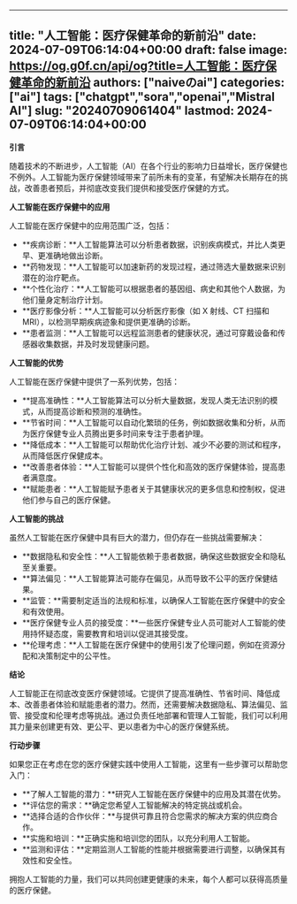 
---
title: "人工智能：医疗保健革命的新前沿"
date: 2024-07-09T06:14:04+00:00
draft: false
image: https://og.g0f.cn/api/og?title=人工智能：医疗保健革命的新前沿
authors: ["naiveのai"]
categories: ["ai"]
tags: ["chatgpt","sora","openai","Mistral AI"]
slug: "20240709061404"
lastmod: 2024-07-09T06:14:04+00:00
---
**引言**

随着技术的不断进步，人工智能（AI）在各个行业的影响力日益增长，医疗保健也不例外。人工智能为医疗保健领域带来了前所未有的变革，有望解决长期存在的挑战，改善患者预后，并彻底改变我们提供和接受医疗保健的方式。

**人工智能在医疗保健中的应用**

人工智能在医疗保健中的应用范围广泛，包括：

- **疾病诊断：**人工智能算法可以分析患者数据，识别疾病模式，并比人类更早、更准确地做出诊断。
- **药物发现：**人工智能可以加速新药的发现过程，通过筛选大量数据来识别潜在的治疗靶点。
- **个性化治疗：**人工智能可以根据患者的基因组、病史和其他个人数据，为他们量身定制治疗计划。
- **医疗影像分析：**人工智能可以分析医疗影像（如 X 射线、CT 扫描和 MRI），以检测早期疾病迹象和提供更准确的诊断。
- **患者监测：**人工智能可以远程监测患者的健康状况，通过可穿戴设备和传感器收集数据，并及时发现健康问题。

**人工智能的优势**

人工智能在医疗保健中提供了一系列优势，包括：

- **提高准确性：**人工智能算法可以分析大量数据，发现人类无法识别的模式，从而提高诊断和预测的准确性。
- **节省时间：**人工智能可以自动化繁琐的任务，例如数据收集和分析，从而为医疗保健专业人员腾出更多时间来专注于患者护理。
- **降低成本：**人工智能可以帮助优化治疗计划、减少不必要的测试和程序，从而降低医疗保健成本。
- **改善患者体验：**人工智能可以提供个性化和高效的医疗保健体验，提高患者满意度。
- **赋能患者：**人工智能赋予患者关于其健康状况的更多信息和控制权，促进他们参与自己的医疗保健。

**人工智能的挑战**

虽然人工智能在医疗保健中具有巨大的潜力，但仍存在一些挑战需要解决：

- **数据隐私和安全性：**人工智能依赖于患者数据，确保这些数据安全和隐私至关重要。
- **算法偏见：**人工智能算法可能存在偏见，从而导致不公平的医疗保健结果。
- **监管：**需要制定适当的法规和标准，以确保人工智能在医疗保健中的安全和有效使用。
- **医疗保健专业人员的接受度：**一些医疗保健专业人员可能对人工智能的使用持怀疑态度，需要教育和培训以促进其接受度。
- **伦理考虑：**人工智能在医疗保健中的使用引发了伦理问题，例如在资源分配和决策制定中的公平性。

**结论**

人工智能正在彻底改变医疗保健领域。它提供了提高准确性、节省时间、降低成本、改善患者体验和赋能患者的潜力。然而，还需要解决数据隐私、算法偏见、监管、接受度和伦理考虑等挑战。通过负责任地部署和管理人工智能，我们可以利用其力量来创建更有效、更公平、更以患者为中心的医疗保健系统。

**行动步骤**

如果您正在考虑在您的医疗保健实践中使用人工智能，这里有一些步骤可以帮助您入门：

- **了解人工智能的潜力：**研究人工智能在医疗保健中的应用及其潜在优势。
- **评估您的需求：**确定您希望人工智能解决的特定挑战或机会。
- **选择合适的合作伙伴：**与提供可靠且符合您需求的解决方案的供应商合作。
- **实施和培训：**正确实施和培训您的团队，以充分利用人工智能。
- **监测和评估：**定期监测人工智能的性能并根据需要进行调整，以确保其有效性和安全性。

拥抱人工智能的力量，我们可以共同创建更健康的未来，每个人都可以获得高质量的医疗保健。